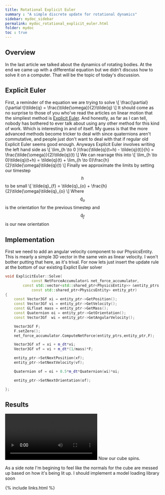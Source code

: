```yaml
---
title: Rotational Explicit Euler
summary : "A simple discrete update for rotational dynamics"
sidebar: mydoc_sidebar
permalink: mydoc_rotational_explicit_euler.html
folder: mydoc
toc : true
---
```


## Overview
In the last article we talked about the dynamics of rotating bodies. 
At the end we came up with a differential equation but we didn't discuss how to solve it on a computer.
That will be the topic of today's discussion. 

## Explicit Euler
First, a reminder of the equation we are trying to solve
\\[
\frac{\partial}{\partial t}\tilde{q} = \frac{\tilde{\omega}}{2}\tilde{q} 
\\]
It should come as no surprise to those of you who've read the articles on linear motion that the simpliest method is [Explicit Euler](./mydoc_explicit_euler.html). 
And honestly, as far as I can tell, nobody has bothered to ever talk about using any other method for this kind of work. 
Which is interesting in and of itself. 
My guess is that the more advanced methods become tricker to deal with since quaternions aren't commutative, and people just don't want to deal with that if regular old Explicit Euler seems good enough. 
Anyways Explicit Euler involves writing the left hand side as
\\[
\lim_{h \to 0 }\frac{\tilde{q}(t+h) - \tilde{q}(t)}{h} = \frac{\tilde{\omega}}{2}\tilde{q}(t) 
\\]
We can rearrage this into
\\[
\lim_{h \to 0}\tilde{q}(t+h) = \tilde{q}(t) + \lim_{h \to 0}\frac{h}{2}\tilde{\omega}\tilde{q}(t)
\\]
Finally we approximate the limits by setting our timestep $$h$$ to be small
\\[
\tilde{q}\_{f} =  \tilde{q}\_{o} + \frac{h}{2}\tilde{\omega}\tilde{q}\_{o}
\\]
Where $$\tilde{q}_{o}$$ is the orientation for the previous timestep and $$\tilde{q}_{f}$$ is our new orientation

## Implementation
First we need to add an angular velocity component to our PhysicsEntity.
This is mearly a simple 3D vector in the same vein as linear velocity.
I won't bother putting that here, as it's trival. 
For now lets just insert the update rule at the bottom of our existing Explict Euler solver
```c++
void ExplicitEuler::Solve(
            const NetForceAccumulator& net_force_accumulator,
        const std::vector<std::shared_ptr<PhysicsEntity>> &entity_ptrs,
            const std::shared_ptr<PhysicsEntity> entity_ptr)
{
    const Vector3Gf xi = entity_ptr->GetPosition();
    const Vector3Gf vi = entity_ptr->GetVelocity();
    const GLfloat mass = entity_ptr->GetMass();
    const Quaternion oi = entity_ptr->GetOrientation();
    const Vector3Gf  wi = entity_ptr->GetAngularVelocity();

    Vector3Gf F;
    F.setZero();
    net_force_accumulator.ComputeNetForce(entity_ptrs,entity_ptr,F);

    Vector3Gf xf = xi + m_dt*vi;
    Vector3Gf vf = vi + m_dt*(1/mass)*F;

    entity_ptr->SetNextPosition(xf);
    entity_ptr->SetNextVelocity(vf);

    Quaternion of = oi + 0.5*m_dt*Quaternion(wi)*oi;

    entity_ptr->SetNextOrientation(of);

};
```

## Results
<video controls>
  <source src="./images/Rotational Explicit Euler/rotational_explicit_euler.webm" type="video/webm"/>
</video>
Now our cube spins.

As a side note I'm begining to feel like the normals for the cube are messed up based on how it's being lit up.
I should implement a model loading library soon

{% include links.html %}
